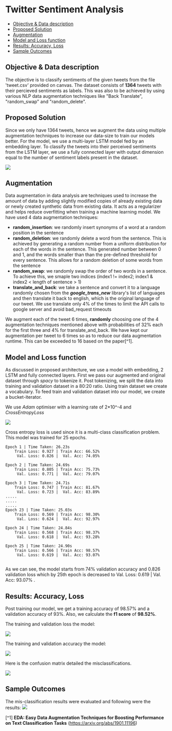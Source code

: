 # Twitter Sentiment Analysis 


- [Objective & Data description](#objective--data-description)
- [Proposed Solution](#proposed-solution)
- [Augmentation](#augmentation)
- [Model and Loss function](#model-and-loss-function)
- [Results: Accuracy, Loss](#results-accuracy-loss)
- [Sample Outcomes](#sample-outcomes)


## Objective & Data description
The objective is to classify sentiments of the given tweets from the file 'tweet.csv' provided on canvas. The dataset consists of **1364** tweets with their percieved sentiments as labels. This was also to be achieved by using various NLP data augmentation techniques like "Back Translate", "random_swap" and "random_delete".

## Proposed Solution
Since we only have 1364 tweets, hence we augment the data using multiple augmentation techniques to increase our data-size to train our models better. For the model, we use a multi-layer LSTM model fed by an embedding layer. To classify the tweets into their perceived sentiments from the LSTM layer, we use a fully connected layer with output dimension equal to the number of sentiment labels present in the dataset.

![](LSTM_Network.png)

## Augmentation
Data augmentation in data analysis are techniques used to increase the amount of data by adding slightly modified copies of already existing data or newly created synthetic data from existing data. It acts as a regularizer and helps reduce overfitting when training a machine learning model.
We have used 4 data augmentation techniques:
- **random_insertion**: we randomly insert synonyms of a word at a random position in the sentence
- **random_deletion**: we randomly delete a word from the sentence. This is achieved by generating a random number from a uniform distribution for each of the words in the sentence. This generated number between 0 and 1, and the words smaller than than the pre-defined threshold for every sentence. This allows for a random deletion of some words from the sentence
- **random_swap**: we randomly swap the order of two words in a sentence. To achieve this, we smaple two indices (index1 != index2; index1 & index2 < length of sentence > 1)
- **translate_and_back**: we take a sentence and convert it to a language randomly chosen from the **_google_trans_new_** library's list of languages and then translate it back to english, which is the original language of our tweet. We use translate only 4% of the times to limit the API calls to google server and avoid bad_request timeouts

We augment each of the tweet 6 times, **randomly** choosing one of the 4 augmentation techniques mentioned above with probabilities of 32% each for the first three and 4% for translate_and_back. We have kept our augmentation per tweet to 6 times so as to reduce our data augmentation runtime. This can be exceeded to 16 based on the paper[^1].



## Model and Loss function
As discussed in proposed architecture, we use a model with embedding, 2 LSTM and fully connected layers.  First we pass our augmented and original dataset through _spacy_ to tokenize it. Post tokenizing, we split the data into training and validation dataset in a 80:20 ratio. Using train dataset we create a vocabulary. To feed train and validation dataset into our model, we create a bucket-iterator. 

We use _Adam_ optimiser with a learning rate of 2*10^-4 and _CrossEntropyLoss_ 

![](cross_entropy.png)

Cross entropy loss is used since  it is a multi-class classification problem.
This model was trained for 25 epochs. 
```
Epoch 1 | Time Taken: 26.23s
	Train Loss: 0.927 | Train Acc: 66.52%
	 Val. Loss: 0.826 |  Val. Acc: 74.05% 

Epoch 2 | Time Taken: 24.69s
	Train Loss: 0.805 | Train Acc: 75.73%
	 Val. Loss: 0.771 |  Val. Acc: 79.07% 

Epoch 3 | Time Taken: 24.71s
	Train Loss: 0.747 | Train Acc: 81.67%
	 Val. Loss: 0.723 |  Val. Acc: 83.89% 
.....	 
.....	 
.....
Epoch 23 | Time Taken: 25.03s
	Train Loss: 0.569 | Train Acc: 98.30%
	 Val. Loss: 0.624 |  Val. Acc: 92.97% 

Epoch 24 | Time Taken: 24.84s
	Train Loss: 0.568 | Train Acc: 98.37%
	 Val. Loss: 0.618 |  Val. Acc: 93.28% 

Epoch 25 | Time Taken: 24.90s
	Train Loss: 0.566 | Train Acc: 98.57%
	 Val. Loss: 0.619 |  Val. Acc: 93.07% 
	 
```
As we can see, the model starts from 74% validation accuracy and 0.826 validation loss which by 25th epoch is decreased to  Val. Loss: 0.619 |  Val. Acc: 93.07% . 

## Results: Accuracy, Loss
Post training our model, we get a training accuracy of 98.57% and a validation accuracy of 93%. Also, we calculate the **f1 score** of **98.52%**. 

The training and validation loss the model:

![](Train_validation_loss.png)

The training and validation accuracy the model:

![](Train_validation_accuracy.png)


Here is the confusion matrix detailed the misclassifications.

![](confusion_matrix.png)

## Sample Outcomes
The mis-classification results were evaluated and following were the results:
![](Non_matching_predicted_labels.png)





[^1]  **EDA: Easy Data Augmentation Techniques for Boosting Performance on Text Classification Tasks** (https://arxiv.org/abs/1901.11196)











